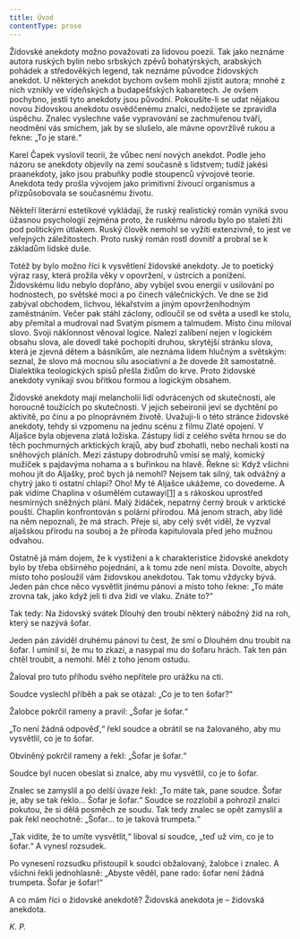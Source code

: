 ```yaml
---
title: Úvod
contentType: prose
---
```


Židovské anekdoty možno považovati za lidovou poezii. Tak jako neznáme autora ruských bylin nebo srbských zpěvů bohatýrských, arabských pohádek a středověkých legend, tak neznáme původce židovských anekdot. U některých anekdot bychom ovšem mohli zjistit autora; mnohé z nich vznikly ve vídeňských a budapešťských kabaretech. Je ovšem pochybno, jestli tyto anekdoty jsou původní. Pokoušíte-li se udat nějakou novou židovskou anekdotu osvědčenému znalci, nedožijete se zpravidla úspěchu. Znalec vyslechne vaše vypravování se zachmuřenou tváří, neodmění vás smíchem, jak by se slušelo, ale mávne opovržlivě rukou a řekne: „To je staré.“

Karel Čapek vyslovil teorii, že vůbec není nových anekdot. Podle jeho názoru se anekdoty objevily na zemi současně s lidstvem; tudíž jakési praanekdoty, jako jsou prabuňky podle stoupenců vývojové teorie. Anekdota tedy prošla vývojem jako primitivní živoucí organismus a přizpůsobovala se současnému životu.

Někteří literární estetikové vykládají, že ruský realistický román vyniká svou úžasnou psychologií zejména proto, že ruskému národu bylo po staletí žíti pod politickým útlakem. Ruský člověk nemohl se vyžíti extenzivně, to jest ve veřejných záležitostech. Proto ruský román rostl dovnitř a probral se k základům lidské duše.

Totéž by bylo možno říci k vysvětlení židovské anekdoty. Je to poetický výraz rasy, která prožila věky v opovržení, v ústrcích a ponížení. Židovskému lidu nebylo dopřáno, aby vybíjel svou energii v usilování po hodnostech, po světské moci a po činech válečnických. Ve dne se žid zabýval obchodem, lichvou, lékařstvím a jiným opovrženíhodným zaměstnáním. Večer pak stáhl záclony, odloučil se od světa a usedl ke stolu, aby přemítal a mudroval nad Svatým písmem a talmudem. Místo činu miloval slovo. Svoji náklonnost věnoval logice. Nalezl zalíbení nejen v logickém obsahu slova, ale dovedl také pochopiti druhou, skrytější stránku slova, která je zjevná dětem a básníkům, ale neznáma lidem hlučným a světským: seznal, že slovo má mocnou sílu asociativní a že dovede žít samostatně. Dialektika teologických spisů přešla židům do krve. Proto židovské anekdoty vynikají svou břitkou formou a logickým obsahem.

Židovské anekdoty mají melancholii lidí odvrácených od skutečnosti, ale horoucně toužících po skutečnosti. V jejich sebeironii jeví se dychtění po aktivitě, po činu a po plnoprávném životě. Uvažuji-li o této stránce židovské anekdoty, tehdy si vzpomenu na jednu scénu z filmu Zlaté opojení. V Aljašce byla objevena zlatá ložiska. Zástupy lidí z celého světa hrnou se do těch pochmurných arktických krajů, aby buď zbohatli, nebo nechali kosti na sněhových pláních. Mezi zástupy dobrodruhů vmísí se malý, komický mužíček s pajdavýma nohama a s buřinkou na hlavě. Řekne si: Když všichni mohou jít do Aljašky, proč bych já nemohl? Nejsem tak silný, tak odvážný a chytrý jako ti ostatní chlapi? Oho! My té Aljašce ukážeme, co dovedeme. A pak vidíme Chaplina v ošumělém cutawayi[\[1\]](./resources/undefined) a s rákoskou uprostřed nesmírných sněžných plání. Malý židáček, nepatrný černý brouk v arktické poušti. Chaplin konfrontován s polární přírodou. Má jenom strach, aby lidé na něm nepoznali, že má strach. Přeje si, aby celý svět viděl, že vyzval aljašskou přírodu na souboj a že příroda kapitulovala před jeho mužnou odvahou.

Ostatně já mám dojem, že k vystižení a k charakteristice židovské anekdoty bylo by třeba obšírného pojednání, a k tomu zde není místa. Dovolte, abych místo toho posloužil vám židovskou anekdotou. Tak tomu vždycky bývá. Jeden pán chce něco vysvětlit jinému pánovi a místo toho řekne: „To máte zrovna tak, jako když jeli ti dva židi ve vlaku. Znáte to?“

Tak tedy: Na židovský svátek Dlouhý den troubí některý nábožný žid na roh, který se nazývá šofar.

Jeden pán záviděl druhému pánovi tu čest, že smí o Dlouhém dnu troubit na šofar. I umínil si, že mu to zkazí, a nasypal mu do šofaru hrách. Tak ten pán chtěl troubit, a nemohl. Měl z toho jenom ostudu.

Žaloval pro tuto příhodu svého nepřítele pro urážku na cti.

Soudce vyslechl příběh a pak se otázal: „Co je to ten šofar?“

Žalobce pokrčil rameny a pravil: „Šofar je šofar.“

„To není žádná odpověď,“ řekl soudce a obrátil se na žalovaného, aby mu vysvětlil, co je to šofar.

Obviněný pokrčil rameny a řekl: „Šofar je šofar.“

Soudce byl nucen obeslat si znalce, aby mu vysvětlil, co je to šofar.

Znalec se zamyslil a po delší úvaze řekl: „To máte tak, pane soudce. Šofar je, aby se tak řeklo… Šofar je šofar.“ Soudce se rozzlobil a pohrozil znalci pokutou, že si dělá posměch ze soudu. Tak tedy znalec se opět zamyslil a pak řekl neochotně: „Šofar… to je taková trumpeta.“

„Tak vidíte, že to umíte vysvětlit,“ liboval si soudce, „teď už vím, co je to šofar.“ A vynesl rozsudek.

Po vynesení rozsudku přistoupil k soudci obžalovaný, žalobce i znalec. A všichni řekli jednohlasně: „Abyste věděl, pane rado: šofar není žádná trumpeta. Šofar je šofar!“

A co mám říci o židovské anekdotě? Židovská anekdota je – židovská anekdota.

_K. P._
